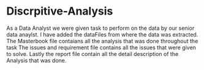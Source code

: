 # Discrpitive-Analysis
As a Data Analyst we were given task to perform on the data by our senior data anaylst.
I have added the dataFiles from where the data was extracted.
The Masterbook file contaians all the analysis that was done throughout the task
The issues and requirement file contains all the issues that were given to solve.
Lastly the report file contain all the detail description of the Analysis that was done.
